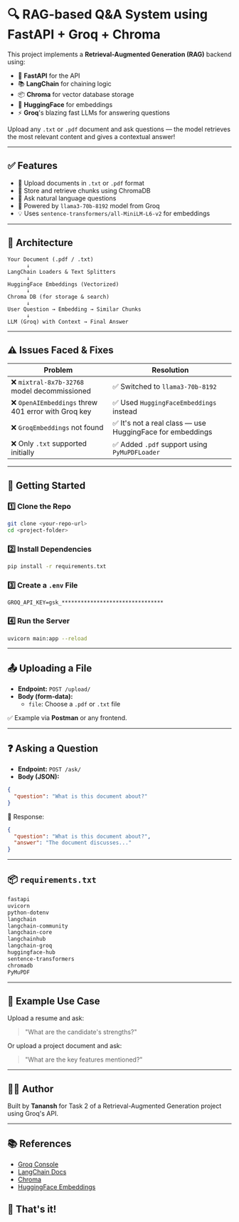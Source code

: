 # 🔍 RAG-based Q&A System using FastAPI + Groq + Chroma

This project implements a **Retrieval-Augmented Generation (RAG)** backend using:

- 🧠 **FastAPI** for the API
- 📚 **LangChain** for chaining logic
- 📦 **Chroma** for vector database storage
- 🤗 **HuggingFace** for embeddings
- ⚡ **Groq**'s blazing fast LLMs for answering questions

Upload any `.txt` or `.pdf` document and ask questions — the model retrieves the most relevant content and gives a contextual answer!

---

## ✅ Features

- 📄 Upload documents in `.txt` or `.pdf` format
- 🔗 Store and retrieve chunks using ChromaDB
- 🧠 Ask natural language questions
- 🤖 Powered by `llama3-70b-8192` model from Groq
- 💡 Uses `sentence-transformers/all-MiniLM-L6-v2` for embeddings

---

## 🧱 Architecture

```
Your Document (.pdf / .txt)
      ↓
LangChain Loaders & Text Splitters
      ↓
HuggingFace Embeddings (Vectorized)
      ↓
Chroma DB (for storage & search)
      ↓
User Question → Embedding → Similar Chunks
      ↓
LLM (Groq) with Context → Final Answer
```

---

## ⚠️ Issues Faced & Fixes

| Problem | Resolution |
|--------|------------|
| ❌ `mixtral-8x7b-32768` model decommissioned | ✅ Switched to `llama3-70b-8192` |
| ❌ `OpenAIEmbeddings` threw 401 error with Groq key | ✅ Used `HuggingFaceEmbeddings` instead |
| ❌ `GroqEmbeddings` not found | ✅ It's not a real class — use HuggingFace for embeddings |
| ❌ Only `.txt` supported initially | ✅ Added `.pdf` support using `PyMuPDFLoader` |

---

## 🚀 Getting Started

### 1️⃣ Clone the Repo

```bash
git clone <your-repo-url>
cd <project-folder>
```

### 2️⃣ Install Dependencies

```bash
pip install -r requirements.txt
```

### 3️⃣ Create a `.env` File

```env
GROQ_API_KEY=gsk_********************************
```

### 4️⃣ Run the Server

```bash
uvicorn main:app --reload
```

---

## 📤 Uploading a File

- **Endpoint:** `POST /upload/`
- **Body (form-data):**
  - `file`: Choose a `.pdf` or `.txt` file

✅ Example via **Postman** or any frontend.

---

## ❓ Asking a Question

- **Endpoint:** `POST /ask/`
- **Body (JSON):**
```json
{
  "question": "What is this document about?"
}
```

📩 Response:
```json
{
  "question": "What is this document about?",
  "answer": "The document discusses..."
}
```

---

## 📦 `requirements.txt`

```txt
fastapi
uvicorn
python-dotenv
langchain
langchain-community
langchain-core
langchainhub
langchain-groq
huggingface-hub
sentence-transformers
chromadb
PyMuPDF
```

---

## 🧪 Example Use Case

Upload a resume and ask:
> "What are the candidate's strengths?"

Or upload a project document and ask:
> "What are the key features mentioned?"

---

## 🧑‍💻 Author

Built by **Tanansh** for Task 2 of a Retrieval-Augmented Generation project using Groq's API.

---

## 📚 References

- [Groq Console](https://console.groq.com/)
- [LangChain Docs](https://docs.langchain.com/)
- [Chroma](https://docs.trychroma.com/)
- [HuggingFace Embeddings](https://huggingface.co/sentence-transformers)


## 🏁 That's it!

